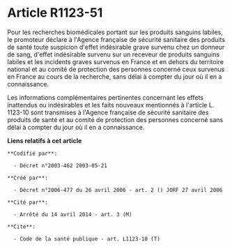 # Article R1123-51

Pour les recherches biomédicales portant sur les produits sanguins labiles, le promoteur déclare à l'Agence française de
sécurité sanitaire des produits de santé toute suspicion d'effet indésirable grave survenu chez un donneur de sang, d'effet
indésirable survenu sur un receveur de produits sanguins labiles et les incidents graves survenus en France et en dehors du
territoire national et au comité de protection des personnes concerné ceux survenus en France au cours de la recherche, sans
délai à compter du jour où il en a connaissance.

Les informations complémentaires pertinentes concernant les effets inattendus ou indésirables et les faits nouveaux
mentionnés à l'article L. 1123-10 sont transmises à l'Agence française de sécurité sanitaire des produits de santé et au
comité de protection des personnes concerné sans délai à compter du jour où il en a connaissance.

**Liens relatifs à cet article**

	**Codifié par**:

	  - Décret n°2003-462 2003-05-21

	**Créé par**:

	  - Décret n°2006-477 du 26 avril 2006 - art. 2 () JORF 27 avril 2006

	**Cité par**:

	  - Arrêté du 14 avril 2014 - art. 3 (M)

	**Cite**:

	  - Code de la santé publique - art. L1123-10 (T)
